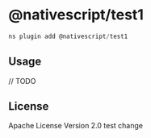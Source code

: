 # @nativescript/test1

```javascript
ns plugin add @nativescript/test1
```

## Usage

// TODO

## License

Apache License Version 2.0
test change

